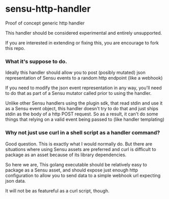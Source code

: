 # sensu-http-handler
Proof of concept generic http handler

This handler should be considered experimental and entirely unsupported.

If you are interested in extending or fixing this, you are encourage to fork this repo.

### What it's suppose to do.
Ideally this handler should allow you to post (posibly mutated) json representation of Sensu events to a random http endpoint (like a webhook)

If you need to modify the json event representation in any way, you'll need to do that as part of a Sensu mutator called prior to using the handler.

Unlike other Sensu handlers using the plugin sdk, that read stdin and use it as a Sensu event object, this handler doesn't try to do that and just ships stdin as the body of a http POST request.
So as a result, it can't do some things that relying on a valid event being passed to (like handler templating)

### Why not just use curl in a shell script as a handler command?

Good question.  This is exactly what I would normally do. 
But there are situations where using Sensu assets are preferred and curl is difficult to package as an asset because of its library dependencies.

So here we are, This golang executable should be relatively easy to package as a Sensu asset, and should expose just enough http configuration to allow you to send data to a simple webhook url expecting json data.

It will not be as featureful as a curl script, though. 


